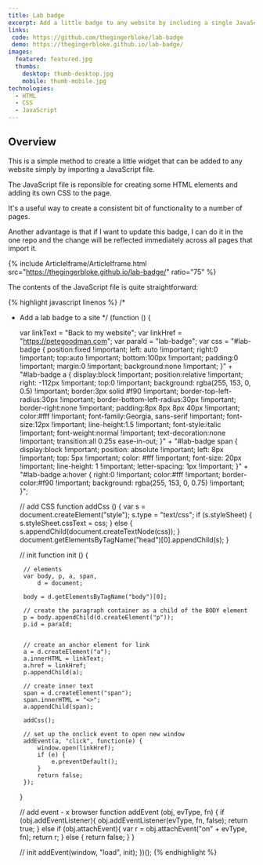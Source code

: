 ```yaml
---
title: Lab badge
excerpt: Add a little badge to any website by including a single JavaScript file
links:
 code: https://github.com/thegingerbloke/lab-badge
 demo: https://thegingerbloke.github.io/lab-badge/
images:
  featured: featured.jpg
  thumbs:
    desktop: thumb-desktop.jpg
    mobile: thumb-mobile.jpg
technologies:
  - HTML
  - CSS
  - JavaScript
---
```


## Overview

This is a simple method to create a little widget that can be added to any website simply by importing a JavaScript file.

The JavaScript file is reponsible for creating some HTML elements and adding its own CSS to the page.

It's a useful way to create a consistent bit of functionality to a number of pages.

Another advantage is that if I want to update this badge, I can do it in the one repo and the change will be reflected immediately across all pages that import it.

{% include ArticleIframe/ArticleIframe.html src="https://thegingerbloke.github.io/lab-badge/" ratio="75" %}

The contents of the JavaScript file is quite straightforward:

{% highlight javascript linenos %}
/*
 * Add a lab badge to a site
 */
(function () {

    var linkText = "Back to my website";
    var linkHref = "https://petegoodman.com";
    var paraId = "lab-badge";
    var css = "#lab-badge { position:fixed !important; left: auto !important; right:0 !important; top:auto !important; bottom:100px !important; padding:0 !important; margin:0 !important; background:none !important; }" +
            "#lab-badge a { display:block !important; position:relative !important; right: -112px !important; top:0 !important; background: rgba(255, 153, 0, 0.5) !important; border:3px solid #f90 !important; border-top-left-radius:30px !important; border-bottom-left-radius:30px !important; border-right:none !important; padding:8px 8px 8px 40px !important; color:#fff !important; font-family:Georgia, sans-serif !important; font-size:12px !important; line-height:1.5 !important; font-style:italic !important; font-weight:normal !important; text-decoration:none !important; transition:all 0.25s ease-in-out; }" +
            "#lab-badge span { display:block !important; position: absolute !important; left: 8px !important; top: 5px !important; color: #fff !important; font-size: 20px !important; line-height: 1 !important; letter-spacing: 1px !important; }" +
            "#lab-badge a:hover { right:0 !important; color:#fff !important; border-color:#f90 !important; background: rgba(255, 153, 0, 0.75) !important;  }";

    // add CSS
    function addCss () {
        var s = document.createElement("style");
        s.type = "text/css";
        if (s.styleSheet) {
            s.styleSheet.cssText = css;
        } else {
            s.appendChild(document.createTextNode(css));
        }
        document.getElementsByTagName("head")[0].appendChild(s);
    }

    // init
    function init () {

        // elements
        var body, p, a, span,
            d = document;

        body = d.getElementsByTagName("body")[0];

        // create the paragraph container as a child of the BODY element
        p = body.appendChild(d.createElement("p"));
        p.id = paraId;


        // create an anchor element for link
        a = d.createElement("a");
        a.innerHTML = linkText;
        a.href = linkHref;
        p.appendChild(a);

        // create inner text
        span = d.createElement("span");
        span.innerHTML = "<>";
        a.appendChild(span);

        addCss();

        // set up the onclick event to open new window
        addEvent(a, "click", function(e) {
            window.open(linkHref);
            if (e) {
                e.preventDefault();
            }
            return false;
        });
    }

    // add event - x browser
    function addEvent (obj, evType, fn) {
        if (obj.addEventListener){
            obj.addEventListener(evType, fn, false);
            return true;
        } else if (obj.attachEvent){
            var r = obj.attachEvent("on" + evType, fn);
            return r;
        } else {
            return false;
        }
    }

    // init
    addEvent(window, "load", init);
})();
{% endhighlight %}
